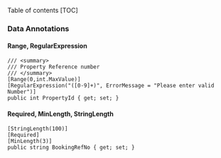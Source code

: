 Table of contents
[TOC]

### Data Annotations

#### Range, RegularExpression
```
/// <summary>
/// Property Reference number
/// </summary>
[Range(0,int.MaxValue)]
[RegularExpression("([0-9]+)", ErrorMessage = "Please enter valid Number")]
public int PropertyId { get; set; }
```
#### Required, MinLength, StringLength
```
[StringLength(100)]
[Required]
[MinLength(3)]
public string BookingRefNo { get; set; }
```